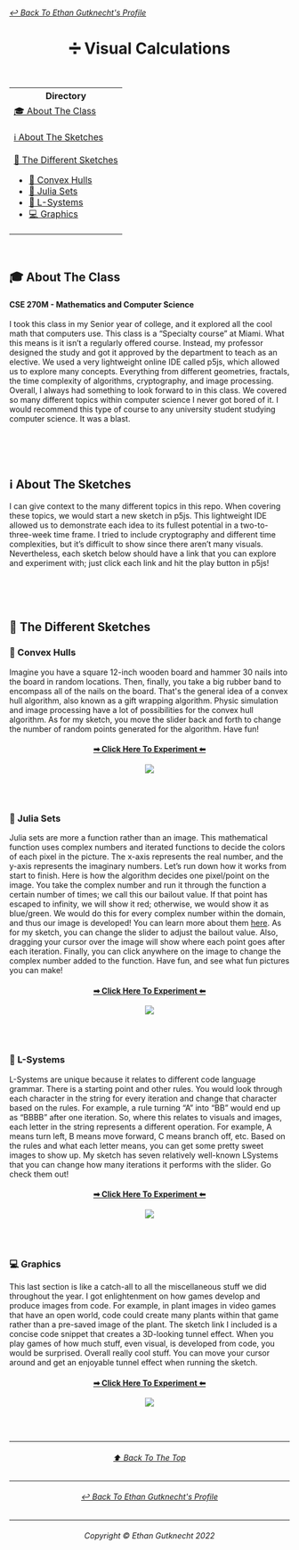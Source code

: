 <h6 >
	<a href="https://github.com/ethangutknecht">↩ Back To Ethan Gutknecht's Profile</a>
</h6>

<h1 align="center">➗ Visual Calculations</h1><br>
<table align="center">
	<tr>
		<th>
			Directory
		</th>
	</tr>
	<tr>
		<td>
			<a href="#-about-the-class">🎓 About The Class</a><br><br>
			<a href="#">ℹ About The Sketches</a><br><br>
			<a href="#">🎨 The Different Sketches</a>
			<ul>
				<li><a href="#-convex-hulls">🎁 Convex Hulls</a></li>
				<li><a href="#-julia-sets">🔂 Julia Sets</a></li>
				<li><a href="#-l-systems">🌿 L-Systems</a></li>
				<li><a href="#-graphics">💻 Graphics</a></li>
			</ul>
		</td>
  	</tr>
</table><br>


## 🎓 About The Class
#### CSE 270M - Mathematics and Computer Science
I took this class in my Senior year of college, and it explored all the cool math that computers use. This class is a “Specialty course” at Miami. What this means is it isn’t a regularly offered course. Instead, my professor designed the study and got it approved by the department to teach as an elective. We used a very lightweight online IDE called p5js, which allowed us to explore many concepts. Everything from different geometries, fractals, the time complexity of algorithms, cryptography, and image processing. Overall, I always had something to look forward to in this class. We covered so many different topics within computer science I never got bored of it. I would recommend this type of course to any university student studying computer science. It was a blast.

<br><br><br>
## ℹ About The Sketches
I can give context to the many different topics in this repo. When covering these topics, we would start a new sketch in p5js. This lightweight IDE allowed us to demonstrate each idea to its fullest potential in a two-to-three-week time frame. I tried to include cryptography and different time complexities, but it’s difficult to show since there aren’t many visuals. Nevertheless, each sketch below should have a link that you can explore and experiment with; just click each link and hit the play button in p5js!


<br><br><br>
## 🎨 The Different Sketches
### 🎁 Convex Hulls
Imagine you have a square 12-inch wooden board and hammer 30 nails into the board in random locations. Then, finally, you take a big rubber band to encompass all of the nails on the board. That's the general idea of a convex hull algorithm, also known as a gift wrapping algorithm. Physic simulation and image processing have a lot of possibilities for the convex hull algorithm. As for my sketch, you move the slider back and forth to change the number of random points generated for the algorithm. Have fun!

<h4 align="center">
	<a align="center" href="https://editor.p5js.org/gutkneet/sketches/ZyFVroN_4">➡ Click Here To Experiment ⬅</a>
</h4>

<p align="center">
  <img src="/Images/GiftWrapping.png">
</p>




<br><br>
### 🔂 Julia Sets

Julia sets are more a function rather than an image. This mathematical function uses complex numbers and iterated functions to decide the colors of each pixel in the picture. The x-axis represents the real number, and the y-axis represents the imaginary numbers. Let’s run down how it works from start to finish. Here is how the algorithm decides one pixel/point on the image. You take the complex number and run it through the function a certain number of times; we call this our bailout value. If that point has escaped to infinity, we will show it red; otherwise, we would show it as blue/green. We would do this for every complex number within the domain, and thus our image is developed! You can learn more about them [here](https://en.wikipedia.org/wiki/Julia_set). As for my sketch, you can change the slider to adjust the bailout value. Also, dragging your cursor over the image will show where each point goes after each iteration. Finally, you can click anywhere on the image to change the complex number added to the function. Have fun, and see what fun pictures you can make!

<h4 align="center">
	<a align="center" href="https://editor.p5js.org/gutkneet/sketches/3b9lISUcl">➡ Click Here To Experiment ⬅</a>
</h4>

<p align="center">
  <img src="/Images/Julia.png">
</p>


<br><br>
### 🌿 L-Systems
L-Systems are unique because it relates to different code language grammar. There is a starting point and other rules. You would look through each character in the string for every iteration and change that character based on the rules. For example, a rule turning “A” into “BB” would end up as “BBBB” after one iteration. So, where this relates to visuals and images, each letter in the string represents a different operation. For example, A means turn left, B means move forward, C means branch off, etc. Based on the rules and what each letter means, you can get some pretty sweet images to show up. My sketch has seven relatively well-known LSystems that you can change how many iterations it performs with the slider. Go check them out!

<h4 align="center">
	<a align="center" href="https://editor.p5js.org/gutkneet/sketches/2HgWC6uOl">➡ Click Here To Experiment ⬅</a>
</h4>

<p align="center">
  <img src="/Images/LSystems.png">
</p>

<br><br>
### 💻 Graphics
This last section is like a catch-all to all the miscellaneous stuff we did throughout the year. I got enlightenment on how games develop and produce images from code. For example, in plant images in video games that have an open world, code could create many plants within that game rather than a pre-saved image of the plant. The sketch link I included is a concise code snippet that creates a 3D-looking tunnel effect. When you play games of how much stuff, even visual, is developed from code, you would be surprised. Overall really cool stuff. You can move your cursor around and get an enjoyable tunnel effect when running the sketch.

<h4 align="center">
	<a align="center" href="https://editor.p5js.org/gutkneet/sketches/ltyTnMz8L">➡ Click Here To Experiment ⬅</a>
</h4>

<p align="center">
  <img src="/Images/Graphics.png">
</p>

<br><br>

- - - -
<h6 align="center">
	<a align="center" href="#-visual-calculations">⬆ Back To The Top </a>
</h6>

- - - -

<h6 align="center">
	<a href="https://github.com/ethangutknecht">↩ Back To Ethan Gutknecht's Profile</a>
</h6>

- - - -

<h6 align="center">
  Copyright © Ethan Gutknecht 2022
</h6>










